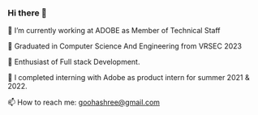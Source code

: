 ### Hi there 👋


🔭 I’m currently working at ADOBE as Member of Technical Staff

:school: Graduated in Computer Science And Engineering from VRSEC 2023

🌱 Enthusiast of Full stack Development.

:tada: I completed interning with Adobe as product intern for summer 2021 & 2022.

📫 How to reach me: goohashree@gmail.com
